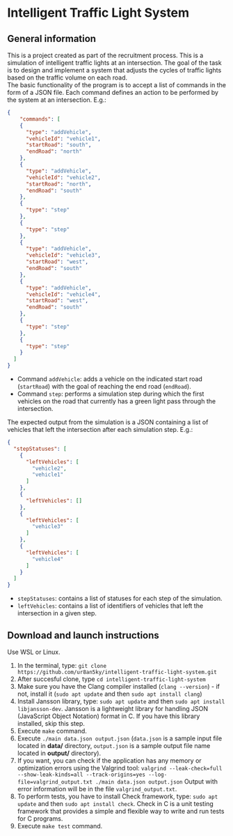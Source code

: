 # Intelligent Traffic Light System
## General information
This is a project created as part of the recruitment process. This is a simulation of intelligent traffic lights at an intersection. The goal of the task is to design and implement a system that adjusts the cycles of traffic lights based on the traffic volume on each road.  
The basic functionality of the program is to accept a list of commands in the form of a JSON file. Each command defines an action to be performed by the system at an intersection. E.g.:  
```json
{
    "commands": [
    {
      "type": "addVehicle",
      "vehicleId": "vehicle1",
      "startRoad": "south",
      "endRoad": "north"
    },
    {
      "type": "addVehicle",
      "vehicleId": "vehicle2",
      "startRoad": "north",
      "endRoad": "south"
    },
    {
      "type": "step"
    },
    {
      "type": "step"
    },
    {
      "type": "addVehicle",
      "vehicleId": "vehicle3",
      "startRoad": "west",
      "endRoad": "south"
    },
    {
      "type": "addVehicle",
      "vehicleId": "vehicle4",
      "startRoad": "west",
      "endRoad": "south"
    },
    {
      "type": "step"
    },
    {
      "type": "step"
    }
  ]
}
```
* Command `addVehicle`: adds a vehicle on the indicated start road (`startRoad`) with the goal of reaching the end road (`endRoad`).
* Command `step`: performs a simulation step during which the first vehicles on the road that currently has a green light pass through the intersection.

The expected output from the simulation is a JSON containing a list of vehicles that left the intersection after each simulation step. E.g.:  
```json
{
  "stepStatuses": [
    {
      "leftVehicles": [
        "vehicle2",
        "vehicle1"
      ]
    },
    {
      "leftVehicles": []
    },
    {
      "leftVehicles": [
        "vehicle3"
      ]
    },
    {
      "leftVehicles": [
        "vehicle4"
      ]
    }
  ]
}
```
* `stepStatuses`: contains a list of statuses for each step of the simulation.
* `leftVehicles`: contains a list of identifiers of vehicles that left the intersection in a given step.

## Download and launch instructions
Use WSL or Linux.
1. In the terminal, type: `git clone https://github.com/ur8an5ky/intelligent-traffic-light-system.git`
2. After succesful clone, type `cd intelligent-traffic-light-system`
3. Make sure you have the Clang compiler installed (`clang --version`) - if not, install it (`sudo apt update` and then `sudo apt install clang`)
4. Install Jansson library, type: `sudo apt update` and then `sudo apt install libjansson-dev`. Jansson is a lightweight library for handling JSON (JavaScript Object Notation) format in C. If you have this library installed, skip this step.
5. Execute `make` command.
6. Execute `./main data.json output.json` (`data.json` is a sample input file located in **data/** directory, `output.json` is a sample output file name located in **output/** directory).
7. If you want, you can check if the application has any memory or optimization errors using the Valgrind tool:
`valgrind --leak-check=full --show-leak-kinds=all --track-origins=yes --log-file=valgrind_output.txt ./main data.json output.json`
Output with error information will be in the file `valgrind_output.txt`.
8. To perform tests, you have to install Check framework, type: `sudo apt update` and then `sudo apt install check`. Check in C is a unit testing framework that provides a simple and flexible way to write and run tests for C programs.
9. Execute `make test` command.